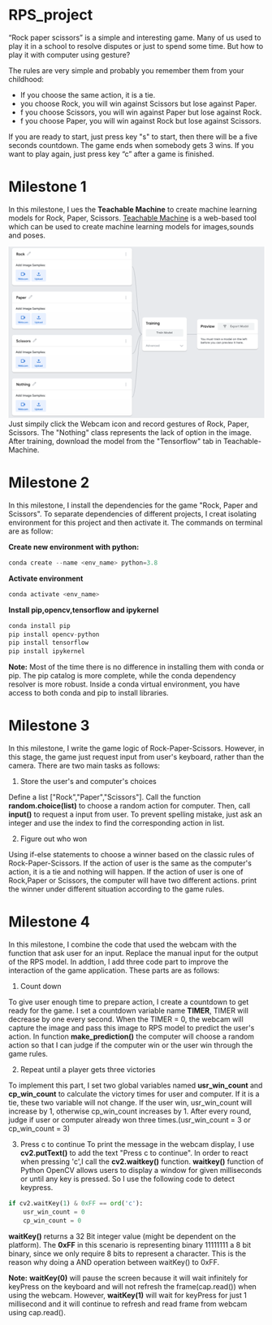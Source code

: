 # RPS_project
“Rock paper scissors” is a simple and interesting game. Many of us used to play it in a school to resolve disputes or just to spend some time. But how to play it with computer using gesture?

The rules are very simple and probably you remember them from your childhood:

* If you choose the same action, it is a tie.
*  you choose Rock, you will win against Scissors but lose against Paper.
* f you choose Scissors, you will win against Paper but lose against Rock.
* f you choose Paper, you will win against Rock but lose against Scissors.

If you are ready to start, just press key "s" to start, then there will be a five seconds countdown. The game ends when somebody gets 3 wins. If you want to play again, just press key “c” after a game is finished.


# Milestone 1
In this milestone, I ues the **Teachable Machine** to create machine learning models for Rock, Paper, Scissors. [Teachable Machine](https://teachablemachine.withgoogle.com/) is a web-based tool which can be used to create machine learning models for images,sounds and poses.

<img src ="https://github.com/Kevin-MrYe/RPS_project/blob/master/images/Teachable.png" width = '700px'>
Just simpily click the Webcam icon and record gestures of Rock, Paper, Scissors. The "Nothing" class represents the lack of option in the image. After training, download the model from the "Tensorflow" tab in Teachable-Machine.

# Milestone 2
In this milestone, I install the dependencies for the game "Rock, Paper and Scissors". To separate dependencies of different projects, I creat isolating environment for this project and then activate it. The commands on terminal are as follow:

**Create new environment with python:**
```python 
conda create --name <env_name> python=3.8
```
**Activate environment**
```python 
conda activate <env_name>
```
**Install pip,opencv,tensorflow and ipykernel**
```python 
conda install pip
pip install opencv-python
pip install tensorflow
pip install ipykernel
```
**Note:** Most of the time there is no difference in installing them with conda or pip. The pip catalog is more complete, while the conda dependency resolver is more robust. Inside a conda virtual environment, you have access to both conda and pip to install libraries.

# Milestone 3 
In this milestone, I write the game logic of Rock-Paper-Scissors. However, in this stage, the game just request input from user's keyboard, rather than the camera. There are two main tasks as follows:
1. Store the user's and computer's choices
  
Define a list ["Rock","Paper","Scissors"]. Call the function **random.choice(list)** to choose a random action for computer. Then, call **input()** to request a input from user. To prevent spelling mistake, just ask an integer and use the index to find the corresponding action in list.
  
2. Figure out who won

Using if-else statements to choose a winner based on the classic rules of Rock-Paper-Scissors. If the action of user is the same as the computer's action, it is a tie and nothing will happen. If the action of user is one of Rock,Paper or Scissors, the computer will have two different actions. print the winner under different situation according to the game rules.


# Milestone 4
In this milestone, I combine the code that used the webcam with the function that ask user for an input. Replace the manual input for the output of the RPS model. In addtion, I add three code part to improve the interaction of the game application. These parts are as follows:
1. Count down 

To give user enough time to prepare action, I create a countdown to get ready for the game. I set a countdown variable name **TIMER**, TIMER will decrease by one every second. When the TIMER = 0, the webcam will capture the image and pass this image to RPS model to predict the user's action. In function **make_prediction()** the computer will choose a random action so that I can judge if the computer win or the user win through the game rules.

2. Repeat until a player gets three victories

To implement this part, I set two global variables named **usr_win_count** and **cp_win_count** to calculate the victory times for user and computer.
If it is a tie, these two variable will not change. If the user win, usr_win_count will increase by 1, otherwise cp_win_count increases by 1. After every round, judge if user or computer already won three times.(usr_win_count = 3 or cp_win_count = 3)

3. Press c to continue
To print the message in the webcam display, I use **cv2.putText()** to add the text "Press c to continue". In order to react when pressing 'c',I call the **cv2.waitkey()** function. **waitkey()** function of Python OpenCV allows users to display a window for given milliseconds or until any key is pressed. So I use the following code to detect keypress.

```python
if cv2.waitKey(1) & 0xFF == ord('c'):
    usr_win_count = 0
    cp_win_count = 0

```

**waitKey()** returns a 32 Bit integer value (might be dependent on the platform). The **0xFF** in this scenario is representing binary 11111111 a 8 bit binary, since we only require 8 bits to represent a character. This is the reason why doing a AND operation between waitKey() to 0xFF.

**Note:** **waitKey(0)** will pause the screen because it will wait infinitely for keyPress on the keyboard and will not refresh the frame(cap.read()) when using the webcam. However, **waitKey(1)** will wait for keyPress for just 1 millisecond and it will continue to refresh and read frame from webcam using cap.read().

